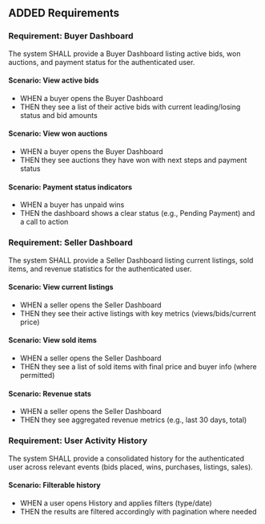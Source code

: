 ## ADDED Requirements

### Requirement: Buyer Dashboard
The system SHALL provide a Buyer Dashboard listing active bids, won auctions, and payment status for the authenticated user.

#### Scenario: View active bids
- WHEN a buyer opens the Buyer Dashboard
- THEN they see a list of their active bids with current leading/losing status and bid amounts

#### Scenario: View won auctions
- WHEN a buyer opens the Buyer Dashboard
- THEN they see auctions they have won with next steps and payment status

#### Scenario: Payment status indicators
- WHEN a buyer has unpaid wins
- THEN the dashboard shows a clear status (e.g., Pending Payment) and a call to action

### Requirement: Seller Dashboard
The system SHALL provide a Seller Dashboard listing current listings, sold items, and revenue statistics for the authenticated user.

#### Scenario: View current listings
- WHEN a seller opens the Seller Dashboard
- THEN they see their active listings with key metrics (views/bids/current price)

#### Scenario: View sold items
- WHEN a seller opens the Seller Dashboard
- THEN they see a list of sold items with final price and buyer info (where permitted)

#### Scenario: Revenue stats
- WHEN a seller opens the Seller Dashboard
- THEN they see aggregated revenue metrics (e.g., last 30 days, total)

### Requirement: User Activity History
The system SHALL provide a consolidated history for the authenticated user across relevant events (bids placed, wins, purchases, listings, sales).

#### Scenario: Filterable history
- WHEN a user opens History and applies filters (type/date)
- THEN the results are filtered accordingly with pagination where needed


